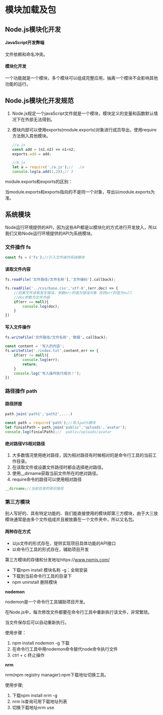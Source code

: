 #  模块加载及包

##  Node.js模块化开发

####  JavaScript开发弊端

文件依赖和命名冲突。

####  模块化开发

一个功能就是一个模块，多个模块可以组成完整应用，抽离一个模块不会影响其他功能的运行。

##  Node.js模块化开发规范

1. Node.js规定一个javaScript文件就是一个模块，模块定义的变量和函数默认情况下在外部无法得到。

2. 模块内部可以使用exports(module.exports)对象进行成员导出，使用require方法倒入其他模块。

   ```javascript
   //a.js
   const add = (n1,n2) => n1+n2;
   exports.add = add;
   ```

   ```javascript
   //b.js
   let a = require('./a.js');//  ./a
   console.log(a.add(1,2));// 3
   ```

module.exports和exports的区别：

当module.exports和exports指向的不是同一个对象，导出以module.exports为准。

##  系统模块

Node运行环境提供的API，因为这些API都是以模块化的方式进行开发放入，所以我们又称Node运行环境提供的API为系统模块。

###  文件操作  fs

```javascript
const fs = ('fs');//引入文件操作系统模块
```

####  读取文件内容

```javascript
fs.readFile('文件路径/文件名称'[,'文件编码'],callback);
```

```javascript
fs.readFile('../css/base.css','utf-8',(err,doc) => {
    //如果文件读取发生错误，参数err的值为错误对象 否则err的值为null
    //doc参数为文件内容
    if(err == null){
        console.log(doc);
    }
})
```

####  写入文件操作

```javascript
fs.writeFile('文件路径/文件名称','数据'，callback);
```

```javascript
const content = '写入的内容';
fs.writeFile('./index.txt',content,err => {
    if(err != null){
        console.log(err);
        return;
    }
    console.log('写入操作执行成功！');
})
```

###  路径操作 path

####  路径拼接

```javascript
path.join('path1','path2',....)
```

```javascript
const path = require('path');//导入path模块
let finialPath = path.join('public','uploads','avatar');
console.log(finialPath);//  public/uploads/avatar
```

####  绝对路径VS相对路径

1. 大多数情况使用绝对路径，因为相对路径有时候相对的是命令行工具的当前工作目录。
2. 在读取文件或设置文件路径时都会选择绝对路径。
3. 使用__dirname获取当前文件所在的绝对路径。
4. require命令的路径可以使用相对路径

```javascript
__dirname;//当前目录的绝对路径
```

###  第三方模块

别人写好的、具有特定功能的、我们能直接使用的模块即第三方模块，由于大三放模块通常是由多个文件组成并且被放置在一个文件夹中，所以又名包。

####  两种存在方式

* 以js文件的形式存在，提供实现项目具体功能的API接口
* 以命令行工具的形式存在，辅助项目开发

第三方模块的存储和分发地址https://www.npmjs.com/

* 下载npm install 模块名称  -g：全局安装
* 下载到当前命令行工具的目录下
* npm uninstall 删除模块

**nodemon**

nodemon是一个命令行工具辅助项目开发。

在Node.js中，每次修改文件都要在命令行工具中重新执行该文件，非常繁琐。

当文件保存后可以自动重新执行。

使用步骤：

1. npm install nodemon -g 下载
2. 在命令行工具中用nodemon命令替代node命令执行文件
3. ctrl + c 终止操作

**nrm**

nrm(npm registry manager):npm下载地址切换工具。

使用步骤;

1. 下载npm install nrm -g
2. nrm ls查询可用下载地址列表
3. 切换下载地址nrm use



